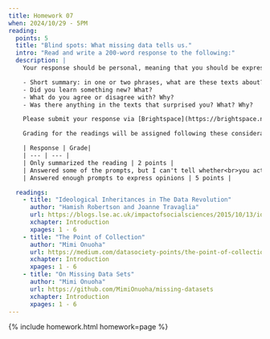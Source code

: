 ```yaml
---
title: Homework 07
when: 2024/10/29 - 5PM
reading:
  points: 5
  title: "Blind spots: What missing data tells us."
  intro: "Read and write a 200-word response to the following:"
  description: |
    Your response should be personal, meaning that you should be expressing your views and opinions about the text and not just summarizing it. You can use the following rubric to guide your response:

    - Short summary: in one or two phrases, what are these texts about?
    - Did you learn something new? What?
    - What do you agree or disagree with? Why?
    - Was there anything in the texts that surprised you? What? Why?

    Please submit your response via [Brightspace](https://brightspace.nyu.edu/d2l/home/407565).

    Grading for the readings will be assigned following these considerations:

    | Response | Grade|
    | --- | --- |
    | Only summarized the reading | 2 points |
    | Answered some of the prompts, but I can't tell whether<br>you actually read the text, or what you thought | 3 points |
    | Answered enough prompts to express opinions | 5 points |

  readings:
    - title: "Ideological Inheritances in The Data Revolution"
      author: "Hamish Robertson and Joanne Travaglia"
      url: https://blogs.lse.ac.uk/impactofsocialsciences/2015/10/13/ideological-inheritances-in-the-data-revolution/
      xchapter: Introduction
      xpages: 1 - 6  
    - title: "The Point of Collection"
      author: "Mimi Onuoha"
      url: https://medium.com/datasociety-points/the-point-of-collection-8ee44ad7c2fa
      xchapter: Introduction
      xpages: 1 - 6
    - title: "On Missing Data Sets"
      author: "Mimi Onuoha"
      url: https://github.com/MimiOnuoha/missing-datasets
      xchapter: Introduction
      xpages: 1 - 6
---
```

{% include homework.html homework=page %}
